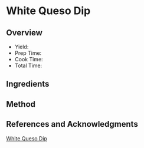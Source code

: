 # White Queso Dip

## Overview

- Yield:
- Prep Time:
- Cook Time:
- Total Time:

## Ingredients


## Method



## References and Acknowledgments

[White Queso Dip](https://www.smalltownwoman.com/white-queso-dip/)
